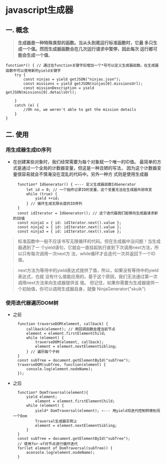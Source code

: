 # javascript生成器


## 一. 概念
> **生成器是一种特殊类型的函数。当从头到尾运行标准函数时，它最
多只生成一个值。然而生成器函数会在几次运行请求中暂停，因此每次
运行都可能会生成一个值**。

    function*() { // 通过在function关键字后增加一个*号可以定义生成器函数。在生成器函数中可以使用新的yield关键字
    	try {
			const ninjas = yield getJSON("ninjas.json");
			const missions = yield getJSON(ninjas[0].missionsUrl);
			const missionDescription = yield getJSON(missions[0].detailsUrl);
    
   		}
    	catch (e) {
    		//Oh no, we weren't able to get the mission details
    	}
    }

## 二. 使用

### 用生成器生成ID序列
* 在创建某些对象时，我们经常需要为每个对象赋一个唯一的ID值。
最简单的方式是通过一个全局的计数器变量，但这是一种丑陋的写法，
因为这个计数器变量很容易就会不慎淹没在混乱的代码中。另外一种方
式则是使用生成器
    
        function* IdGenerator() { ⇽--- 定义生成器函数IdGenerator
    		let id = 0; // 一个始终记录ID的变量，这个变量无法在生成器外部改变
    		while (true) {
    			yield ++id;
    		} // 循环生成无限长度的ID序列
    	}
    	const idIterator = IdGenerator(); // 这个迭代器我们能够向生成器请求新的ID值
    	const ninja1 = { id: idIterator.next().value };
    	const ninja2 = { id: idIterator.next().value };
    	const ninja3 = { id: idIterator.next().value };
> 标准函数中一般不应该书写无限循环的代码。但在生成器中没问题！当生成器遇到了一
个yield语句，它就会一直挂起执行直到下次调用next方法，所以只有每次调用一次next方
法，while循环才会迭代一次并返回下一个ID值。

> next方法为等待中的yield表达式提供了值，所以，如果没有等待中的yield表达式，也就
没有什么值能应用的。基于这个原因，我们无法通过第一次调用next方法来向生成器提供该
值。 但记住，如果你需要为生成器提供一个初始值，你可以调用生成器自身，就像
NinjaGenerator("skulk")

### 使用迭代器遍历DOM树
* 之前
    
    	function traverseDOM(element, callback) {
    		callback(element); // 用回调函数处理当前节点
    		element = element.firstElementChild;
    		while (element) {
    			traverseDOM(element, callback);
    			element = element.nextElementSibling;
    		} // 遍历每个子树
    	}
    	const subTree = document.getElementById("subTree");
    	traverseDOM(subTree, function(element) {
    		console.log(element.nodeName);
    	});

* 之后 
    
        function* DomTraversal(element){
    		yield element;
       			element = element.firstElementChild;
    		while (element) {
    			yield* DomTraversal(element); ⇽--- 用yield将迭代控制转移到另一个Dom
    			Traversal生成器实例上
    			element = element.nextElementSibling;
    		}
    	}
    	const subTree = document.getElementById("subTree");
    	// 使用for-of对节点进行循环迭代
    	for(let element of DomTraversal(subTree)) {
    		aconsole.log(element.nodeName);
    	} 